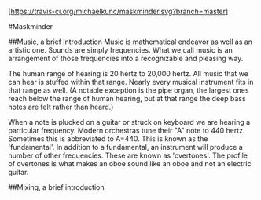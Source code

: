 [https://travis-ci.org/michaelkunc/maskminder.svg?branch=master]

#Maskminder

##Music, a brief introduction
Music is mathematical endeavor as well as an artistic one. Sounds are simply frequencies. What we call music is an arrangement of those frequencies into a recognizable and pleasing way.

The human range of hearing is 20 hertz to 20,000 hertz. All music that we can hear is stuffed within that range. Nearly every musical instrument fits in that range as well. (A notable exception is the pipe organ, the largest ones reach below the range of human hearing, but at that range the deep bass notes are felt rather than heard.)

When a note is plucked on a guitar or struck on keyboard we are hearing a particular frequency. Modern orchestras tune their "A" note to 440 hertz. Sometimes this is abbreviated to A=440. This is known as the 'fundamental'. In addition to a fundamental, an instrument will produce a number of other frequencies. These are known as 'overtones'. The profile of overtones is what makes an oboe sound like an oboe and not an electric guitar.

##Mixing, a brief introduction

